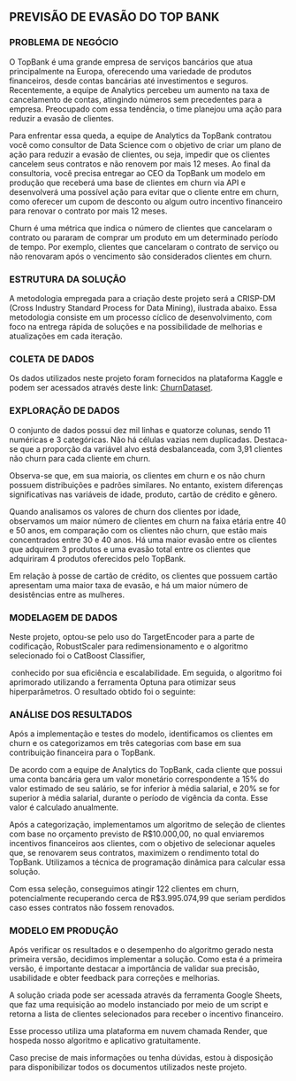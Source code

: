 <h2>PREVIS&Atilde;O DE EVAS&Atilde;O DO TOP BANK</h2>
<h3>PROBLEMA DE NEG&Oacute;CIO</h3>
<p>O TopBank &eacute; uma grande empresa de servi&ccedil;os banc&aacute;rios que atua principalmente na Europa, oferecendo uma variedade de produtos financeiros, desde contas banc&aacute;rias at&eacute; investimentos e seguros. Recentemente, a equipe de Analytics percebeu um aumento na taxa de cancelamento de contas, atingindo n&uacute;meros sem precedentes para a empresa. Preocupado com essa tend&ecirc;ncia, o time planejou uma a&ccedil;&atilde;o para reduzir a evas&atilde;o de clientes.</p>
<p>Para enfrentar essa queda, a equipe de Analytics da TopBank contratou voc&ecirc; como consultor de Data Science com o objetivo de criar um plano de a&ccedil;&atilde;o para reduzir a evas&atilde;o de clientes, ou seja, impedir que os clientes cancelem seus contratos e n&atilde;o renovem por mais 12 meses. Ao final da consultoria, voc&ecirc; precisa entregar ao CEO da TopBank um modelo em produ&ccedil;&atilde;o que receber&aacute; uma base de clientes em churn via API e desenvolver&aacute; uma poss&iacute;vel a&ccedil;&atilde;o para evitar que o cliente entre em churn, como oferecer um cupom de desconto ou algum outro incentivo financeiro para renovar o contrato por mais 12 meses.</p>
<p>Churn &eacute; uma m&eacute;trica que indica o n&uacute;mero de clientes que cancelaram o contrato ou pararam de comprar um produto em um determinado per&iacute;odo de tempo. Por exemplo, clientes que cancelaram o contrato de servi&ccedil;o ou n&atilde;o renovaram ap&oacute;s o vencimento s&atilde;o considerados clientes em churn.</p>
<h3>ESTRUTURA DA SOLU&Ccedil;&Atilde;O</h3>
<p>A metodologia empregada para a cria&ccedil;&atilde;o deste projeto ser&aacute; a CRISP-DM (Cross Industry Standard Process for Data Mining), ilustrada abaixo. Essa metodologia consiste em um processo c&iacute;clico de desenvolvimento, com foco na entrega r&aacute;pida de solu&ccedil;&otilde;es e na possibilidade de melhorias e atualiza&ccedil;&otilde;es em cada itera&ccedil;&atilde;o.</p>
<h3>COLETA DE DADOS</h3>
<p>Os dados utilizados neste projeto foram fornecidos na plataforma Kaggle e podem ser acessados atrav&eacute;s deste link: <a href="https://www.kaggle.com/datasets/mervetorkan/churndataset">ChurnDataset</a>.</p>
<h3>EXPLORA&Ccedil;&Atilde;O DE DADOS</h3>
<p>O conjunto de dados possui dez mil linhas e quatorze colunas, sendo 11 num&eacute;ricas e 3 categ&oacute;ricas. N&atilde;o h&aacute; c&eacute;lulas vazias nem duplicadas. Destaca-se que a propor&ccedil;&atilde;o da vari&aacute;vel alvo est&aacute; desbalanceada, com 3,91 clientes n&atilde;o churn para cada cliente em churn.</p>
<p>Observa-se que, em sua maioria, os clientes em churn e os n&atilde;o churn possuem distribui&ccedil;&otilde;es e padr&otilde;es similares. No entanto, existem diferen&ccedil;as significativas nas vari&aacute;veis de idade, produto, cart&atilde;o de cr&eacute;dito e g&ecirc;nero.</p>
<p>Quando analisamos os valores de churn dos clientes por idade, observamos um maior n&uacute;mero de clientes em churn na faixa et&aacute;ria entre 40 e 50 anos, em compara&ccedil;&atilde;o com os clientes n&atilde;o churn, que est&atilde;o mais concentrados entre 30 e 40 anos. H&aacute; uma maior evas&atilde;o entre os clientes que adquirem 3 produtos e uma evas&atilde;o total entre os clientes que adquiriram 4 produtos oferecidos pelo TopBank.</p>
<p>Em rela&ccedil;&atilde;o &agrave; posse de cart&atilde;o de cr&eacute;dito, os clientes que possuem cart&atilde;o apresentam uma maior taxa de evas&atilde;o, e h&aacute; um maior n&uacute;mero de desist&ecirc;ncias entre as mulheres.</p>
<h3>MODELAGEM DE DADOS</h3>
<p>Neste projeto, optou-se pelo uso do TargetEncoder para a parte de codifica&ccedil;&atilde;o, RobustScaler para redimensionamento e o algoritmo selecionado foi o CatBoost Classifier,</p>
<p>&nbsp;conhecido por sua efici&ecirc;ncia e escalabilidade. Em seguida, o algoritmo foi aprimorado utilizando a ferramenta Optuna para otimizar seus hiperpar&acirc;metros. O resultado obtido foi o seguinte:</p>
<h3>AN&Aacute;LISE DOS RESULTADOS</h3>
<p>Ap&oacute;s a implementa&ccedil;&atilde;o e testes do modelo, identificamos os clientes em churn e os categorizamos em tr&ecirc;s categorias com base em sua contribui&ccedil;&atilde;o financeira para o TopBank.</p>
<p>De acordo com a equipe de Analytics do TopBank, cada cliente que possui uma conta banc&aacute;ria gera um valor monet&aacute;rio correspondente a 15% do valor estimado de seu sal&aacute;rio, se for inferior &agrave; m&eacute;dia salarial, e 20% se for superior &agrave; m&eacute;dia salarial, durante o per&iacute;odo de vig&ecirc;ncia da conta. Esse valor &eacute; calculado anualmente.</p>
<p>Ap&oacute;s a categoriza&ccedil;&atilde;o, implementamos um algoritmo de sele&ccedil;&atilde;o de clientes com base no or&ccedil;amento previsto de R$10.000,00, no qual enviaremos incentivos financeiros aos clientes, com o objetivo de selecionar aqueles que, se renovarem seus contratos, maximizem o rendimento total do TopBank. Utilizamos a t&eacute;cnica de programa&ccedil;&atilde;o din&acirc;mica para calcular essa solu&ccedil;&atilde;o.</p>
<p>Com essa sele&ccedil;&atilde;o, conseguimos atingir 122 clientes em churn, potencialmente recuperando cerca de R$3.995.074,99 que seriam perdidos caso esses contratos n&atilde;o fossem renovados.</p>
<h3>MODELO EM PRODU&Ccedil;&Atilde;O</h3>
<p>Ap&oacute;s verificar os resultados e o desempenho do algoritmo gerado nesta primeira vers&atilde;o, decidimos implementar a solu&ccedil;&atilde;o. Como esta &eacute; a primeira vers&atilde;o, &eacute; importante destacar a import&acirc;ncia de validar sua precis&atilde;o, usabilidade e obter feedback para corre&ccedil;&otilde;es e melhorias.</p>
<p>A solu&ccedil;&atilde;o criada pode ser acessada atrav&eacute;s da ferramenta Google Sheets, que faz uma requisi&ccedil;&atilde;o ao modelo instanciado por meio de um script e retorna a lista de clientes selecionados para receber o incentivo financeiro.</p>
<p>Esse processo utiliza uma plataforma em nuvem chamada Render, que hospeda nosso algoritmo e aplicativo gratuitamente.</p>
<p>Caso precise de mais informa&ccedil;&otilde;es ou tenha d&uacute;vidas, estou &agrave; disposi&ccedil;&atilde;o para disponibilizar todos os documentos utilizados neste projeto.</p>
